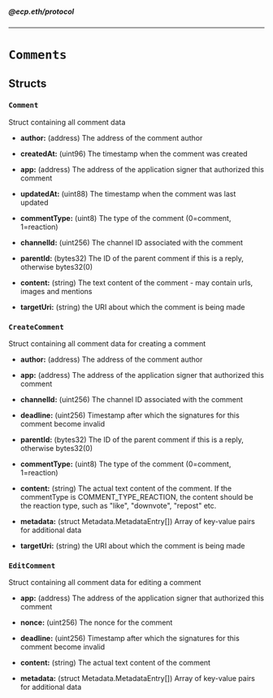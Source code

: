 ##### @ecp.eth/protocol

----

# `Comments`





## Structs

### `Comment`

Struct containing all comment data





- **author:** (address) The address of the comment author



- **createdAt:** (uint96) The timestamp when the comment was created



- **app:** (address) The address of the application signer that authorized this comment



- **updatedAt:** (uint88) The timestamp when the comment was last updated



- **commentType:** (uint8) The type of the comment (0=comment, 1=reaction)



- **channelId:** (uint256) The channel ID associated with the comment



- **parentId:** (bytes32) The ID of the parent comment if this is a reply, otherwise bytes32(0)



- **content:** (string) The text content of the comment - may contain urls, images and mentions



- **targetUri:** (string) the URI about which the comment is being made


### `CreateComment`

Struct containing all comment data for creating a comment





- **author:** (address) The address of the comment author



- **app:** (address) The address of the application signer that authorized this comment



- **channelId:** (uint256) The channel ID associated with the comment



- **deadline:** (uint256) Timestamp after which the signatures for this comment become invalid



- **parentId:** (bytes32) The ID of the parent comment if this is a reply, otherwise bytes32(0)



- **commentType:** (uint8) The type of the comment (0=comment, 1=reaction)


- **content:** (string) The actual text content of the comment. If the commentType is COMMENT_TYPE_REACTION, the content should be the reaction type, such as "like", "downvote", "repost" etc.



- **metadata:** (struct Metadata.MetadataEntry[]) Array of key-value pairs for additional data



- **targetUri:** (string) the URI about which the comment is being made



### `EditComment`

Struct containing all comment data for editing a comment





- **app:** (address) The address of the application signer that authorized this comment



- **nonce:** (uint256) The nonce for the comment



- **deadline:** (uint256) Timestamp after which the signatures for this comment become invalid



- **content:** (string) The actual text content of the comment



- **metadata:** (struct Metadata.MetadataEntry[]) Array of key-value pairs for additional data










